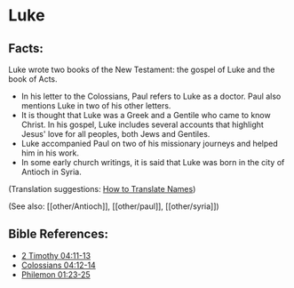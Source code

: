 # Luke #

## Facts: ##

Luke wrote two books of the New Testament: the gospel of Luke and the book of Acts.

* In his letter to the Colossians, Paul refers to Luke as a doctor. Paul also mentions Luke in two of his other letters.
* It is thought that Luke was a Greek and a Gentile who came to know Christ. In his gospel, Luke includes several accounts that highlight Jesus' love for all peoples, both Jews and Gentiles.
* Luke accompanied Paul on two of his missionary journeys and helped him in his work.
* In some early church writings, it is said that Luke was born in the city of Antioch in Syria.

(Translation suggestions: [How to Translate Names](en/ta-vol1/translate/man/translate-names))

(See also: [[other/Antioch]], [[other/paul]], [[other/syria]])

## Bible References: ##

* [2 Timothy 04:11-13](en/tn/2ti/help/04/11)
* [Colossians 04:12-14](en/tn/col/help/04/12)
* [Philemon 01:23-25](en/tn/phm/help/01/23)